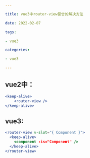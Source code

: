 ```yaml
---

title: vue3中router-view警告的解决方法

date: 2022-02-07

tags:

- vue3

categories:

- vue3

---
```


## vue2中：

```jsx
<keep-alive>
    <router-view />
</keep-alive>
```



## vue3:

```jsx
<router-view v-slot="{ Component }">
  <keep-alive>
    <component :is="Component" />
  </keep-alive>
</router-view>
```


